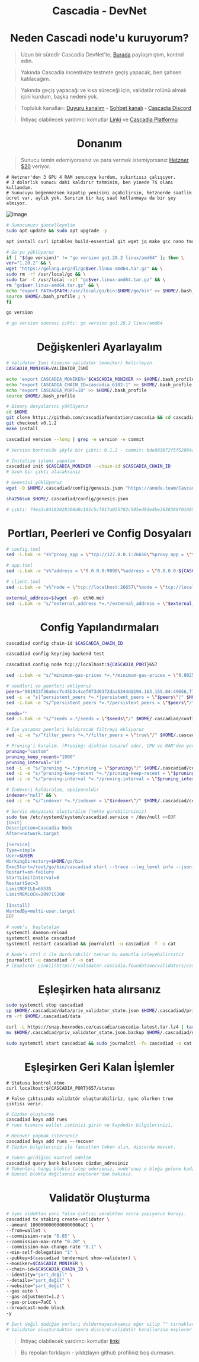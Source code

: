 <h1 align="center"> Cascadia - DevNet </h1>

<h1 align="center"> Neden Cascadi node'u kuruyorum? </h1>

> Uzun bir süredir Cascadia DevNet'te, [Burada](https://twitter.com/Ruesandora0/status/1592480840512311299?s=20) paylaşmıştım, kontrol edin.

> Yakında Cascadia incentivize testnete geçiş yapacak, ben şahsen katılacağım.

> Yakında geçiş yapacağı ve kısa süreceği için, validatör rolünü almak içini kurdum, başka nedeni yok.

> Topluluk kanalları: [Duyuru kanalım](https://t.me/RuesAnnouncement) - [Sohbet kanalı](https://t.me/RuesChat) - [Cascadia Discord](https://discord.gg/cascadia)

> İhtiyaç olabilecek yardımcı komutlar [Linki](https://github.com/ruesandora/Cascadia/blob/main/yard%C4%B1mc%C4%B1_komutlar.md) ve [Cascadia Platformu](https://align.cascadia.foundation/)

## <h1 align="center"> Donanım </h1>
> Sunucu temin edemiyorsanız ve para vermek istemiyorsanız [Hetzner $20](https://hetzner.cloud/?ref=gIFAhUnYYjD3) veriyor.
```
# Hetzner'den 3 GPU 4 RAM sunucuya kurdum, sıkıntısız çalışıyor. 
# 3 dolarlık sunucu dahi kaldırır tahminim, ben yinede 7$ olanı kullandım.
# Sunucuyu beğenmezsen kapatıp yenisini açabilirsin, hetznerde saatlik ücret var, aylık yok. Sanırım bir kaç saat kullanmaya da bir şey almıyor.
```
![image](https://github.com/ruesandora/Cascadia/assets/101149671/a15c7404-3bab-4b79-8bfa-cc0aad56be1c)

```sh
# Sunucumuzu güncelleyelim
sudo apt update && sudo apt upgrade -y

apt install curl iptables build-essential git wget jq make gcc nano tmux htop nvme-cli pkg-config libssl-dev libleveldb-dev tar clang bsdmainutils ncdu unzip libleveldb-dev -y
```
```sh
# Go'yu yüklüyoruz
if [ "$(go version)" != "go version go1.20.2 linux/amd64" ]; then \
ver="1.20.2" && \
wget "https://golang.org/dl/go$ver.linux-amd64.tar.gz" && \
sudo rm -rf /usr/local/go && \
sudo tar -C /usr/local -xzf "go$ver.linux-amd64.tar.gz" && \
rm "go$ver.linux-amd64.tar.gz" && \
echo "export PATH=$PATH:/usr/local/go/bin:$HOME/go/bin" >> $HOME/.bash_profile && \
source $HOME/.bash_profile ; \
fi

go version

# go version sonrası çıktı: go version go1.20.2 linux/amd64
```

<h1 align="center"> Değişkenleri Ayarlayalım </h1>

```sh
# Validator_İsmi kısmına validatör (moniker) belirleyin.
CASCADIA_MONIKER=VALİDATOR_İSMİ

echo 'export CASCADIA_MONIKER='$CASCADIA_MONIKER >> $HOME/.bash_profile
echo "export CASCADIA_CHAIN_ID=cascadia_6102-1" >> $HOME/.bash_profile
echo "export CASCADIA_PORT=18" >> $HOME/.bash_profile
source $HOME/.bash_profile
```

```sh
# Binary dosyalarını yüklüyoruz
cd $HOME
git clone https://github.com/cascadiafoundation/cascadia && cd cascadia
git checkout v0.1.2
make install

cascadiad version --long | grep -e version -e commit

# Version kontrolde şöyle bir çıktı: 0.1.2 - commit: bde803072f5f52884a372c02d2249e743de9538d
```

```sh
# İnitalize işlemi yapalım
cascadiad init $CASCADIA_MONIKER --chain-id $CASCADIA_CHAIN_ID
# Uzun bir çıktı alacaksınız
```

```sh
# Genesisi yüklüyoruz
wget -O $HOME/.cascadiad/config/genesis.json "https://anode.team/Cascadia/test/genesis.json"

sha256sum $HOME/.cascadiad/config/genesis.json

# çıktı: 74ea3c84182028300d0c101c5cf017a055782c595ed91e4be3638380f0169582
```

<h1 align="center"> Portları, Peerleri ve Config Dosyaları </h1>

```sh
# config.toml
sed -i.bak -e "s%^proxy_app = \"tcp://127.0.0.1:26658\"%proxy_app = \"tcp://127.0.0.1:${CASCADIA_PORT}658\"%; s%^laddr = \"tcp://127.0.0.1:26657\"%laddr = \"tcp://127.0.0.1:${CASCADIA_PORT}657\"%; s%^pprof_laddr = \"localhost:6060\"%pprof_laddr = \"localhost:${CASCADIA_PORT}061\"%; s%^laddr = \"tcp://0.0.0.0:26656\"%laddr = \"tcp://0.0.0.0:${CASCADIA_PORT}656\"%; s%^prometheus_listen_addr = \":26660\"%prometheus_listen_addr = \":${CASCADIA_PORT}660\"%" $HOME/.cascadiad/config/config.toml

# app.toml
sed -i.bak -e "s%^address = \"0.0.0.0:9090\"%address = \"0.0.0.0:${CASCADIA_PORT}90\"%; s%^address = \"0.0.0.0:9091\"%address = \"0.0.0.0:${CASCADIA_PORT}91\"%; s%^address = \"tcp://0.0.0.0:1317\"%address = \"tcp://0.0.0.0:1${CASCADIA_PORT}7\"%" $HOME/.cascadiad/config/app.toml

# client.toml
sed -i.bak -e "s%^node = \"tcp://localhost:26657\"%node = \"tcp://localhost:${CASCADIA_PORT}657\"%" $HOME/.cascadiad/config/client.toml

external_address=$(wget -qO- eth0.me)
sed -i.bak -e "s/^external_address *=.*/external_address = \"$external_address:${CASCADIA_PORT}656\"/" $HOME/.cascadiad/config/config.toml
```

<h1 align="center"> Config Yapılandırmaları </h1>

```sh
cascadiad config chain-id $CASCADIA_CHAIN_ID

cascadiad config keyring-backend test

cascadiad config node tcp://localhost:${CASCADIA_PORT}657

sed -i.bak -e "s/^minimum-gas-prices *=.*/minimum-gas-prices = \"0.0025aCC\"/" ~/.cascadiad/config/app.toml

# seedleri ve peerleri ekliyoruz
peers="001933f36a6ec7c45b3c4cef073d0372daa5344d@194.163.155.84:49656,f78611ffa950efd9ddb4ed8f7bd8327c289ba377@65.109.108.150:46656,783a3f911d98ad2eee043721a2cf47a253f58ea1@65.108.108.52:33656,6c25f7075eddb697cb55a53a73e2f686d58b3f76@161.97.128.243:27656,8757ec250851234487f04466adacd3b1d37375f2@65.108.206.118:61556,df3cd1c84b2caa56f044ac19cf0267a44f2e87da@51.79.27.11:26656,d5519e378247dfb61dfe90652d1fe3e2b3005a5b@65.109.68.190:55656,f075e82ca89acfbbd8ef845c95bd3d50574904f5@159.69.110.238:36656,63cf1e7583eabf365856027815bc1491f2bc7939@65.108.2.41:60556,d5ba7a2288ed176ae2e73d9ae3c0edffec3caed5@65.21.134.202:16756"
sed -i -e "s|^persistent_peers *=.*|persistent_peers = \"$peers\"|" $HOME/.cascadiad/config/config.toml
sed -i.bak -e "s/^persistent_peers *=.*/persistent_peers = \"$peers\"/" $HOME/.cascadiad/config/config.toml

seeds=""
sed -i.bak -e "s/^seeds =.*/seeds = \"$seeds\"/" $HOME/.cascadiad/config/config.toml

# İşe yaramaz peerleri kaldıracak filtreyi ekliyoruz
sed -i -e "s/^filter_peers *=.*/filter_peers = \"true\"/" $HOME/.cascadiad/config/config.toml

# Pruning'i kuralım. (Pruning: diskten tasaruf eder, CPU ve RAM'den yer, opsiyoneldir.)
pruning="custom"
pruning_keep_recent="1000"
pruning_interval="10"
sed -i -e "s/^pruning *=.*/pruning = \"$pruning\"/" $HOME/.cascadiad/config/app.toml
sed -i -e "s/^pruning-keep-recent *=.*/pruning-keep-recent = \"$pruning_keep_recent\"/" $HOME/.cascadiad/config/app.toml
sed -i -e "s/^pruning-interval *=.*/pruning-interval = \"$pruning_interval\"/" $HOME/.cascadiad/config/app.toml

# İndexeri kaldıralım, opsiyoneldir
indexer="null" && \
sed -i -e "s/^indexer *=.*/indexer = \"$indexer\"/" $HOME/.cascadiad/config/config.toml
```

```sh
# Servis dosyasını oluşturalım (tekte girebilirsiniz)
sudo tee /etc/systemd/system/cascadiad.service > /dev/null <<EOF
[Unit]
Description=Cascadia Node
After=network.target
 
[Service]
Type=simple
User=$USER
WorkingDirectory=$HOME/go/bin
ExecStart=/root/go/bin/cascadiad start --trace --log_level info --json-rpc.api eth,txpool,personal,net,debug,web3 --api.enable
Restart=on-failure
StartLimitInterval=0
RestartSec=3
LimitNOFILE=65535
LimitMEMLOCK=209715200
 
[Install]
WantedBy=multi-user.target
EOF
```

```sh
# node'u  başlatalım
systemctl daemon-reload
systemctl enable cascadiad
systemctl restart cascadiad && journalctl -u cascadiad -f -o cat
```

```sh
# Node'u ctrl c ile durdurabilir tekrar bu komutla izleyebilirsiniz
journalctl -u cascadiad -f -o cat
# [Explorer Linki](https://validator.cascadia.foundation/validators/cascadiavaloper1s03cy478zv9w4sf9hkwl8dlvx82ncsxayrwmgj) Güncel blok 622k, 1 saate eşleşir tahminim.
```

<h1 align="center"> Eşleşirken hata alırsanız </h1>

```sh
sudo systemctl stop cascadiad
cp $HOME/.cascadiad/data/priv_validator_state.json $HOME/.cascadiad/priv_validator_state.json.backup
rm -rf $HOME/.cascadiad/data

curl -L https://snap.hexnodes.co/cascadia/cascadia.latest.tar.lz4 | tar -Ilz4 -xf - -C $HOME/.cascadiad
mv $HOME/.cascadiad/priv_validator_state.json.backup $HOME/.cascadiad/data/priv_validator_state.json

sudo systemctl start cascadiad && sudo journalctl -fu cascadiad -o cat
```

<h1 align="center"> Eşleşirken Geri Kalan İşlemler </h1>

```shsh
# Statusu kontrol etme
curl localhost:${CASCADIA_PORT}657/status

# False çıktısında validatör oluşturabiliriz, sync olurken true çıktısı verir.
```

```sh
# Cüzdan oluşturma
cascadiad keys add rues
# rues kısmına wallet isminizi girin ve kaydedin bilgilerinizi.

# Recover yapmak isterseniz
cascadiad keys add rues –-recover
# Cüzdan bilgileriniz ile faucetten token alın, discorda mevcut.
```
```sh 
# Token geldiğini kontrol edelim
cascadiad query bank balances cüzdan_adresiniz
# Tokenleri hangi blokta talep ederseniz, node'unuz o bloğa gelene kadar tokenlerinizi göstermez
# Güncel blokta değilseniz explorer'dan bakınız.
```

<h1 align="center"> Validatör Oluşturma </h1>

```sh
# sync olduktan yani false çıktısı verdikten sonra yapıyoruz burayı.
cascadiad tx staking create-validator \
--amount 1000000000000000000aCC \
--from=wallet \
--commission-rate "0.05" \
--commission-max-rate "0.20" \
--commission-max-change-rate "0.1" \
--min-self-delegation "1" \
--pubkey=$(cascadiad tendermint show-validator) \
--moniker=$CASCADIA_MONIKER \
--chain-id=$CASCADIA_CHAIN_ID \
--identity="şart_değil" \
--details="şart_değil" \
--website="şart_değil" \
--gas auto \
--gas-adjustment=1.2 \
--gas-prices=7aCC \
--broadcast-mode block
-y

# Şart değil dediğim yerleri doldurmayacaksanız eğer silip "" tırnakları boş bırakın
# Validatör oluşturduktan sonra discord-validatör kanallarına explorer'dan validatorünüzün linkini atın ve rolü alın.
```

> İhtiyaç olabilecek yardımcı komutlar [linki](https://github.com/ruesandora/Cascadia/blob/main/yard%C4%B1mc%C4%B1_komutlar.md)

> Bu repoları forklayın - yıldızlayın github profiliniz boş durmasın.
